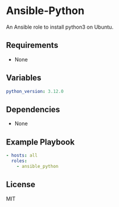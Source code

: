 Ansible-Python
=========

An Ansible role to install python3 on Ubuntu.

Requirements
------------

- None

Variables
--------------
```yaml
python_version: 3.12.0
```

Dependencies
------------
- None

Example Playbook
----------------
```yaml
- hosts: all
  roles:
    - ansible_python
```
License
-------

MIT
